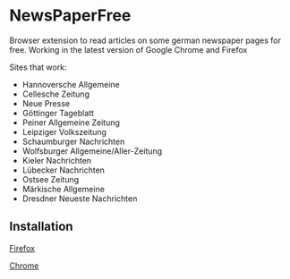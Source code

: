 # NewsPaperFree
Browser extension to read articles on some german newspaper pages for free.
Working in the latest version of Google Chrome and Firefox

Sites that work:
- Hannoversche Allgemeine
- Cellesche Zeitung  
- Neue Presse
- Göttinger Tageblatt
- Peiner Allgemeine Zeitung
- Leipziger Volkszeitung
- Schaumburger Nachrichten
- Wolfsburger Allgemeine/Aller-Zeitung
- Kieler Nachrichten
- Lübecker Nachrichten
- Ostsee Zeitung
- Märkische Allgemeine
- Dresdner Neueste Nachrichten

## Installation
[Firefox](https://addons.mozilla.org/de/firefox/addon/newspaper-free/)

[Chrome](https://chrome.google.com/webstore/detail/newspaper-free/klphkdbfhhponbapidiobmffmllibaed)
